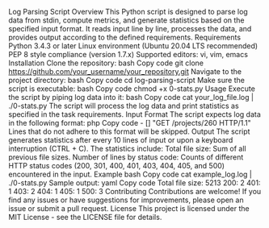 



Log Parsing Script
Overview
This Python script is designed to parse log data from stdin, compute metrics, and generate statistics based on the specified input format. It reads input line by line, processes the data, and provides output according to the defined requirements.
Requirements
Python 3.4.3 or later
Linux environment (Ubuntu 20.04 LTS recommended)
PEP 8 style compliance (version 1.7.x)
Supported editors: vi, vim, emacs
Installation
Clone the repository:
bash
Copy code
git clone https://github.com/your_username/your_repository.git
Navigate to the project directory:
bash
Copy code
cd log-parsing-script
Make sure the script is executable:
bash
Copy code
chmod +x 0-stats.py
Usage
Execute the script by piping log data into it:
bash
Copy code
cat your_log_file.log | ./0-stats.py
The script will process the log data and print statistics as specified in the task requirements.
Input Format
The script expects log data in the following format:
php
Copy code
<IP Address> - [<date>] "GET /projects/260 HTTP/1.1" <status code> <file size>
Lines that do not adhere to this format will be skipped.
Output
The script generates statistics after every 10 lines of input or upon a keyboard interruption (CTRL + C). The statistics include:
Total file size: Sum of all previous file sizes.
Number of lines by status code: Counts of different HTTP status codes (200, 301, 400, 401, 403, 404, 405, and 500) encountered in the input.
Example
bash
Copy code
cat example_log.log | ./0-stats.py
Sample output:
yaml
Copy code
Total file size: 5213 200: 2 401: 1 403: 2 404: 1 405: 1 500: 3
Contributing
Contributions are welcome! If you find any issues or have suggestions for improvements, please open an issue or submit a pull request.
License
This project is licensed under the MIT License - see the LICENSE file for details.


